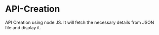 # API-Creation
API Creation using node JS. It will fetch the necessary details from JSON file and display it.
